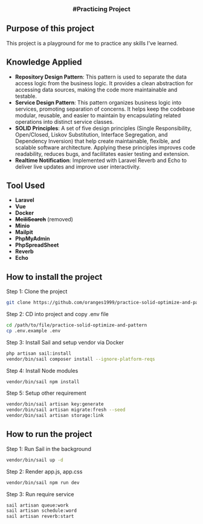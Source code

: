 <h3 align="center">
#Practicing Project
</h3>

## Purpose of this project

This project is a playground for me to practice any skills I've learned.

## Knowledge Applied

- **Repository Design Pattern**: This pattern is used to separate the data access logic from the business logic. It provides a clean abstraction for accessing data sources, making the code more maintainable and testable.
- **Service Design Pattern**: This pattern organizes business logic into services, promoting separation of concerns. It helps keep the codebase modular, reusable, and easier to maintain by encapsulating related operations into distinct service classes.
- **SOLID Principles**: A set of five design principles (Single Responsibility, Open/Closed, Liskov Substitution, Interface Segregation, and Dependency Inversion) that help create maintainable, flexible, and scalable software architecture. Applying these principles improves code readability, reduces bugs, and facilitates easier testing and extension.
- **Realtime Notification**: Implemented with Laravel Reverb and Echo to deliver live updates and improve user interactivity.

## Tool Used

- **Laravel**
- **Vue**
- **Docker**
- <del>**MeiliSearch**</del> (removed)
- **Minio**
- **Mailpit**
- **PhpMyAdmin**
- **PhpSpreadSheet**
- **Reverb**
- **Echo**

## How to install the project
Step 1: Clone the project
```bash
git clone https://github.com/oranges1999/practice-solid-optimize-and-pattern.git
```

Step 2: CD into project and copy .env file
```bash
cd /path/to/file/practice-solid-optimize-and-pattern
cp .env.example .env
```

Step 3: Install Sail and setup vendor via Docker
```bash
php artisan sail:install
vendor/bin/sail composer install --ignore-platform-reqs
```

Step 4: Install Node modules
```bash
vendor/bin/sail npm install
```

Step 5: Setup other requirement
```bash
vendor/bin/sail artisan key:generate
vendor/bin/sail artisan migrate:fresh --seed
vendor/bin/sail artisan storage:link
```

## How to run the project
Step 1: Run Sail in the background
```bash
vendor/bin/sail up -d
```

Step 2: Render app.js, app.css
```bash
vendor/bin/sail npm run dev
```

Step 3: Run require service
```bash
sail artisan queue:work
sail artisan schedule:word
sail artisan reverb:start
```
